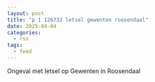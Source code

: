 ```yaml
---
layout: post
title: "p 1 126732 letsel gewenten roosendaal"
date: 2025-04-04
categories: 
  - rss
tags: 
  - feed
---
```


Ongeval met letsel op Gewenten in Roosendaal
